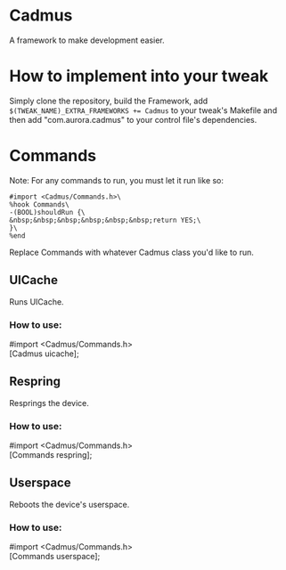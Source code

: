 # Cadmus

A framework to make development easier.

# How to implement into your tweak

Simply clone the repository, build the Framework, add ``$(TWEAK_NAME)_EXTRA_FRAMEWORKS += Cadmus`` to your tweak's Makefile and then add  "com.aurora.cadmus" to your control file's dependencies.

# Commands

Note: For any commands to run, you must let it run like so:

    #import <Cadmus/Commands.h>\
    %hook Commands\
    -(BOOL)shouldRun {\
    &nbsp;&nbsp;&nbsp;&nbsp;&nbsp;&nbsp;return YES;\
    }\
    %end

Replace Commands with whatever Cadmus class you'd like to run.

## UICache

Runs UICache.

### How to use:

#import <Cadmus/Commands.h>\
[Cadmus uicache];

## Respring

Resprings the device.

### How to use:

#import <Cadmus/Commands.h>\
[Commands respring];

## Userspace

Reboots the device's userspace.

### How to use:

#import <Cadmus/Commands.h>\
[Commands userspace];
